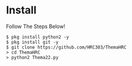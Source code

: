 # Install
Follow The Steps Below!

```python2
$ pkg install python2 -y
$ pkg install git -y
$ git clone https://github.com/HRC303/ThemaHRC
> cd ThemaHRC
> python2 Thema22.py
